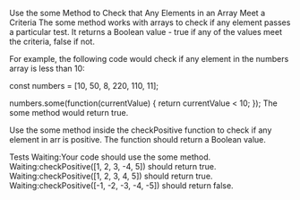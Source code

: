 Use the some Method to Check that Any Elements in an Array Meet a Criteria
The some method works with arrays to check if any element passes a particular test. It returns a Boolean value - true if any of the values meet the criteria, false if not.

For example, the following code would check if any element in the numbers array is less than 10:

const numbers = [10, 50, 8, 220, 110, 11];

numbers.some(function(currentValue) {
  return currentValue < 10;
});
The some method would return true.

Use the some method inside the checkPositive function to check if any element in arr is positive. The function should return a Boolean value.

Tests
Waiting:Your code should use the some method.
Waiting:checkPositive([1, 2, 3, -4, 5]) should return true.
Waiting:checkPositive([1, 2, 3, 4, 5]) should return true.
Waiting:checkPositive([-1, -2, -3, -4, -5]) should return false.
